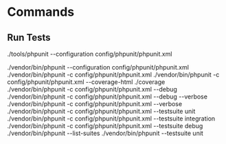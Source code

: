 # Commands

## Run Tests
./tools/phpunit --configuration config/phpunit/phpunit.xml

./vendor/bin/phpunit --configuration config/phpunit/phpunit.xml
./vendor/bin/phpunit -c config/phpunit/phpunit.xml
./vendor/bin/phpunit -c config/phpunit/phpunit.xml --coverage-html ./coverage
./vendor/bin/phpunit -c config/phpunit/phpunit.xml --debug
./vendor/bin/phpunit -c config/phpunit/phpunit.xml --debug --verbose
./vendor/bin/phpunit -c config/phpunit/phpunit.xml --verbose
./vendor/bin/phpunit -c config/phpunit/phpunit.xml --testsuite unit
./vendor/bin/phpunit -c config/phpunit/phpunit.xml --testsuite integration 
./vendor/bin/phpunit -c config/phpunit/phpunit.xml --testsuite debug
./vendor/bin/phpunit --list-suites
./vendor/bin/phpunit --testsuite unit
